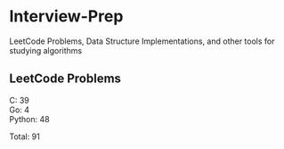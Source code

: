 # Interview-Prep
LeetCode Problems, Data Structure Implementations, and other tools for studying algorithms

## LeetCode Problems
C:      39<br/>
Go:     4<br/>
Python: 48<br/>

Total:  91

